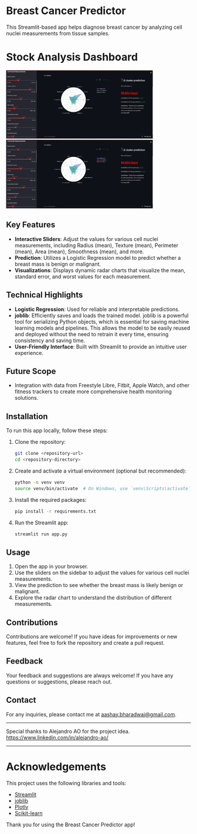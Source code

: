 # Breast Cancer Predictor

This Streamlit-based app helps diagnose breast cancer by analyzing cell nuclei measurements from tissue samples.

# Stock Analysis Dashboard
<img src="Images/Cancer-Prediction.png" alt="" width="400"/>
<img src="./Images/Cancer-Prediction.png" width="400" />

## Key Features
- **Interactive Sliders**: Adjust the values for various cell nuclei measurements, including Radius (mean), Texture (mean), Perimeter (mean), Area (mean), Smoothness (mean), and more.
- **Prediction**: Utilizes a Logistic Regression model to predict whether a breast mass is benign or malignant.
- **Visualizations**: Displays dynamic radar charts that visualize the mean, standard error, and worst values for each measurement.

## Technical Highlights
- **Logistic Regression**: Used for reliable and interpretable predictions.
- **joblib**: Efficiently saves and loads the trained model. joblib is a powerful tool for serializing Python objects, which is essential for saving machine learning models and pipelines. This allows the model to be easily reused and deployed without the need to retrain it every time, ensuring consistency and saving time.
- **User-Friendly Interface**: Built with Streamlit to provide an intuitive user experience.

## Future Scope
- Integration with data from Freestyle Libre, Fitbit, Apple Watch, and other fitness trackers to create more comprehensive health monitoring solutions.

## Installation

To run this app locally, follow these steps:

1. Clone the repository:
    ```bash
    git clone <repository-url>
    cd <repository-directory>
    ```

2. Create and activate a virtual environment (optional but recommended):
    ```bash
    python -m venv venv
    source venv/bin/activate  # On Windows, use `venv\Scripts\activate`
    ```

3. Install the required packages:
    ```bash
    pip install -r requirements.txt
    ```

4. Run the Streamlit app:
    ```bash
    streamlit run app.py
    ```

## Usage

1. Open the app in your browser.
2. Use the sliders on the sidebar to adjust the values for various cell nuclei measurements.
3. View the prediction to see whether the breast mass is likely benign or malignant.
4. Explore the radar chart to understand the distribution of different measurements.

## Contributions

Contributions are welcome! If you have ideas for improvements or new features, feel free to fork the repository and create a pull request.

## Feedback

Your feedback and suggestions are always welcome! If you have any questions or suggestions, please reach out.

## Contact

For any inquiries, please contact me at [aashay.bharadwaj@gmail.com](mailto:aashay.bharadwaj@gmail.com).

---
Special thanks to Alejandro AO for the project idea.
https://www.linkedin.com/in/alejandro-ao/

---

# Acknowledgements

This project uses the following libraries and tools:
- [Streamlit](https://streamlit.io/)
- [joblib](https://joblib.readthedocs.io/)
- [Plotly](https://plotly.com/)
- [Scikit-learn](https://scikit-learn.org/)

Thank you for using the Breast Cancer Predictor app!

